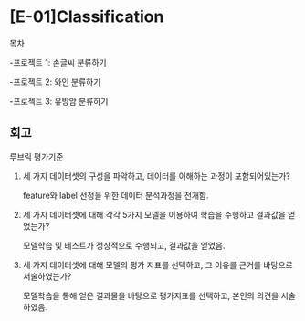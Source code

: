 # [E-01]Classification
목차

-프로젝트 1: 손글씨 분류하기

-프로젝트 2: 와인 분류하기

-프로젝트 3: 유방암 분류하기

회고
-----------
루브릭 평가기준

1. 세 가지 데이터셋의 구성을 파악하고, 데이터를 이해하는 과정이 포함되어있는가?

    feature와 label 선정을 위한 데이터 분석과정을 전개함.

2. 세 가지 데이터셋에 대해 각각 5가지 모델을 이용하여 학습을 수행하고 결과값을 얻었는가?

    모델학습 및 테스트가 정상적으로 수행되고, 결과값을 얻었음.

3. 세 가지 데이터셋에 대해 모델의 평가 지표를 선택하고, 그 이유를 근거를 바탕으로 서술하였는가?

    모델학습을 통해 얻은 결과물을 바탕으로 평가지표를 선택하고, 본인의 의견을 서술하였음.
